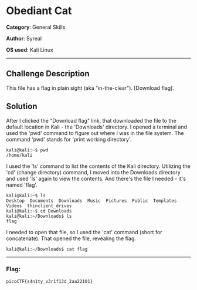 # Obediant Cat

**Category**: General Skills

**Author**: Syreal

**OS used**: Kali Linux

----

## Challenge Description
This file has a flag in plain sight (aka "in-the-clear"). [Download flag].

## Solution

After I clicked the "Download flag" link, that downloaded the file to the default location in Kali - the 'Downloads' directory. I opened a terminal and used
the 'pwd' command to figure out where I was in the file system. The command 'pwd' stands for 'print working directory'.

```
kali@kali:~$ pwd
/home/kali
```

I used the 'ls' command to list the contents of the Kali directory. Utilizing the 'cd' (change directory) command, I moved into the Downloads directory and
used 'ls' again to view the contents. And there's the file I needed - it's named 'flag'.
```
kali@kali:~$ ls 
Desktop  Documents  Downloads  Music  Pictures  Public  Templates  Videos  thinclient_drives
kali@kali:~$ cd Downloads
kali@kali:~/Downloads$ ls
flag
```
I needed to open that file, so I used the 'cat' command (short for concatenate). That opened the file, revealing the flag.

```
kali@kali:~/Downloads$ cat flag
```
----

### Flag:
```
picoCTF{s4n1ty_v3r1f13d_2aa22101}
```


